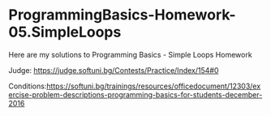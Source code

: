 # ProgrammingBasics-Homework-05.SimpleLoops

Here are my solutions to Programming Basics - Simple Loops Homework

Judge: https://judge.softuni.bg/Contests/Practice/Index/154#0

Conditions:https://softuni.bg/trainings/resources/officedocument/12303/exercise-problem-descriptions-programming-basics-for-students-december-2016
